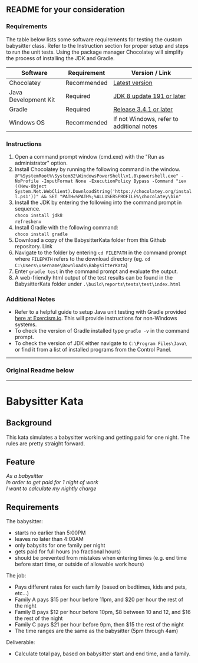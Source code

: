 ## README for your consideration

### Requirements
The table below lists some software requirements for testing the custom babysitter class.
Refer to the Instruction section for proper setup and steps to run the unit tests.
Using the package manager Chocolatey will simplify the process of installing the JDK and Gradle.

Software | Requirement | Version / Link
---|---|---
Chocolatey | Recommended | [Latest version](https://chocolatey.org/install)
Java Development Kit | Required | [JDK 8 update 191 or later](https://www.oracle.com/technetwork/java/javase/downloads/jdk8-downloads-2133151.html)
Gradle | Required | [Release 3.4.1 or later](https://gradle.org/releases/)
Windows OS | Recommended | If not Windows, refer to additional notes

### Instructions

1. Open a command prompt window (cmd.exe) with the "Run as administrator" option. 
2. Install Chocolatey by running the following command in the window.
`@"%SystemRoot%\System32\WindowsPowerShell\v1.0\powershell.exe" -NoProfile -InputFormat None -ExecutionPolicy Bypass -Command "iex ((New-Object System.Net.WebClient).DownloadString('https://chocolatey.org/install.ps1'))" && SET "PATH=%PATH%;%ALLUSERSPROFILE%\chocolatey\bin"`
3. Install the JDK by entering the following into the command prompt in sequence.\
`choco install jdk8`\
`refreshenv`
4. Install Gradle with the following command:\
`choco install gradle`
5. Download a copy of the BabysitterKata folder from this Github repository. Link
6. Navigate to the folder by entering `cd FILEPATH` in the command prompt where `FILEPATH` refers to the download directory (eg. `cd C:\Users\username\Downloads\BabysitterKata`) 
7. Enter `gradle test` in the command prompt and evaluate the output.
8. A web-friendly html output of the test results can be found in the BabysitterKata folder under `.\build\reports\tests\test\index.html`

### Additional Notes
* Refer to a helpful guide to setup Java unit testing with Gradle provided [here at Exercism.io](https://exercism.io/tracks/java/installation). This will provide instructions for non-Windows systems.
* To check the version of Gradle installed type `gradle -v` in the command prompt.
* To check the version of JDK either navigate to `C:\Program Files\Java\` or find it from a list of installed programs from the Control Panel.

***
### Original Readme below
***
# Babysitter Kata

## Background
This kata simulates a babysitter working and getting paid for one night.  The rules are pretty straight forward.

## Feature
*As a babysitter<br>
In order to get paid for 1 night of work<br>
I want to calculate my nightly charge<br>*

## Requirements
The babysitter:
- starts no earlier than 5:00PM
- leaves no later than 4:00AM
- only babysits for one family per night
- gets paid for full hours (no fractional hours)
- should be prevented from mistakes when entering times (e.g. end time before start time, or outside of allowable work hours)

The job:
- Pays different rates for each family (based on bedtimes, kids and pets, etc...)
- Family A pays $15 per hour before 11pm, and $20 per hour the rest of the night
- Family B pays $12 per hour before 10pm, $8 between 10 and 12, and $16 the rest of the night
- Family C pays $21 per hour before 9pm, then $15 the rest of the night
- The time ranges are the same as the babysitter (5pm through 4am)

Deliverable:
- Calculate total pay, based on babysitter start and end time, and a family.
